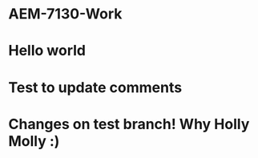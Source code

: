 # AEM-7130-Work
# Hello world
# Test to update comments
# Changes on test branch! Why Holly Molly :)

